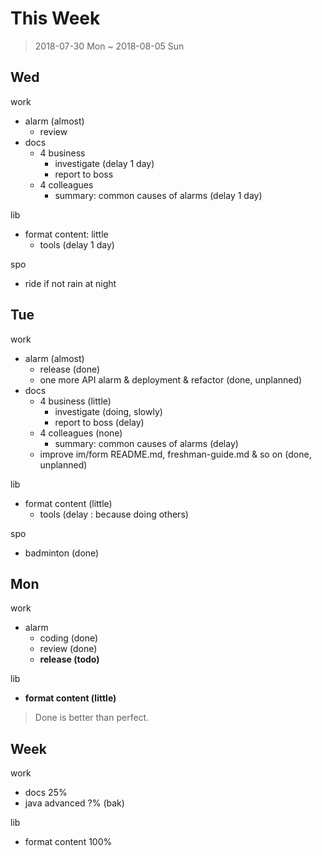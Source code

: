 # This Week

> 2018-07-30 Mon ~ 2018-08-05 Sun

## Wed

work

- alarm (almost)
    - review
- docs
    - 4 business
        - investigate (delay 1 day)
        - report to boss
    - 4 colleagues
        - summary: common causes of alarms (delay 1 day)

lib

- format content: little
    - tools (delay 1 day)

spo

- ride if not rain at night

## Tue

work

- alarm (almost)
    - release (done)
    - one more API alarm & deployment & refactor (done, unplanned)
- docs
    - 4 business (little)
        - investigate (doing, slowly)
        - report to boss (delay)
    - 4 colleagues (none)
        - summary: common causes of alarms (delay)
    - improve im/form README.md, freshman-guide.md & so on (done, unplanned)

lib

- format content (little)
    - tools (delay : because doing others)

spo

- badminton (done)

## Mon

work

- alarm
    - coding (done)
    - review (done)
    - **release (todo)**

lib

- **format content (little)**

> Done is better than perfect.

## Week

work

- docs 25%
- java advanced ?% (bak)

lib

- format content 100%

